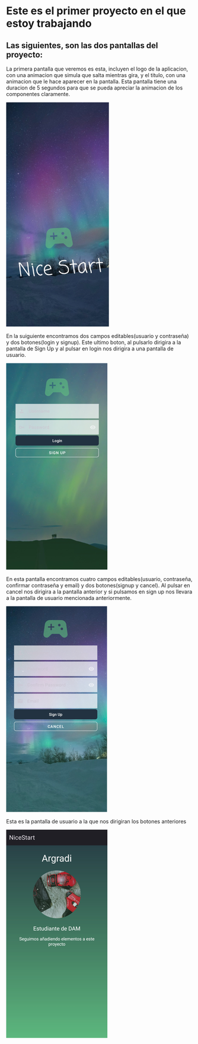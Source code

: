 # Este es el primer proyecto en el que estoy trabajando

## Las siguientes, son las dos pantallas del proyecto:

La primera pantalla que veremos es esta, incluyen el logo de la aplicacion, con una animacion que simula que salta mientras gira,
y el titulo, con una animacion que le hace aparecer en la pantalla. Esta pantalla tiene una duracion de 5 segundos para que se 
pueda apreciar la animacion de los componentes claramente.

![imagen](img/Inicio.png)

En la suiguiente encontramos dos campos editables(usuario y contraseña) y dos botones(login y signup).
Este ultimo boton, al pulsarlo dirigira a la pantalla de Sign Up y al pulsar en login nos dirigira a una pantalla de usuario.

![imagen](img/captura1.png)

En esta pantalla encontramos cuatro campos editables(usuario, contraseña, confirmar contraseña y email) y dos botones(signup y cancel).
Al pulsar en cancel nos dirigira a la pantalla anterior y si pulsamos en sign up nos llevara a la pantalla de usuario mencionada anteriormente.

![imagen2](img/captura2.png)

Esta es la pantalla de usuario a la que nos dirigiran los botones anteriores

![imagen2](img/captura3.png)